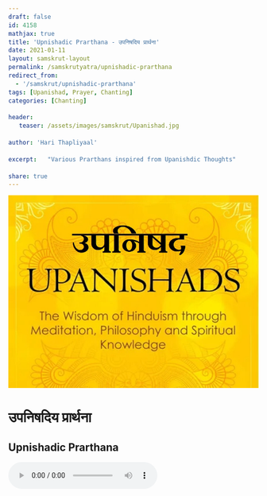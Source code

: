 ```yaml
---    
draft: false
id: 4158    
mathjax: true    
title: 'Upnishadic Prarthana - उपनिषदिय प्रार्थना'    
date: 2021-01-11    
layout: samskrut-layout 
permalink: /samskrutyatra/upnishadic-prarthana
redirect_from: 
  - '/samskrut/upnishadic-prarthana'
tags: [Upanishad, Prayer, Chanting]
categories: [Chanting]
    
header:    
   teaser: /assets/images/samskrut/Upanishad.jpg    
    
author: 'Hari Thapliyaal'    
    
excerpt:   "Various Prarthans inspired from Upanishdic Thoughts" 
    
share: true    
---    
```

    
![](/assets/images/samskrut/Upanishad.jpg)    
    
# उपनिषदिय प्रार्थना    
## Upnishadic Prarthana    
    
<audio controls>
  <source src="https://raw.githubusercontent.com/dasarpai/DAI-mp3/main/dasarpai-mp3/004-UpanishadicPrarthana.mp3" type="audio/mp3">
  Your browser does not support the audio element.
</audio>     
    
